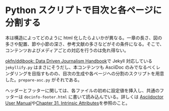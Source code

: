 # Python スクリプトで目次と各ページに分割する

本は構造によってどのように html 化したらよいかが異なる。一章の長さ、図の多さや配置、節や小節の深さ、参考文献の多さなどがその条件になる。そこで、コンテンツおよびメディアごとの対応を行うのは免れ得ない。

[okfn/ddjbook: Data Driven Journalism Handbook](https://github.com/okfn/ddjbook)で Jekyll 対応している `jekyllify.py` はまさにそうだし、本コンテンツも AsciiDoc のみでなるべくレンダリングを目指すものの、目次の生成や各ページへの分割のスクリプトを用意した。`prepare-asc.py` がそれである。

ヘッダーとフッターに関しては、各ファイルの初めに設定値を挿入し、共通のフッターは `docinfo-footer.html` に書いて読み込んでいる。詳しくは [Asciidoctor User Manual](http://asciidoctor.org/docs/user-manual/#docinfo-file)や[Chapter 31. Intrinsic Attributes](http://www.methods.co.nz/asciidoc/chunked/ch31.html)を参照のこと。

